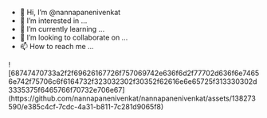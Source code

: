 - 👋 Hi, I’m @nannapanenivenkat
- 👀 I’m interested in ...
- 🌱 I’m currently learning ...
- 💞️ I’m looking to collaborate on ...
- 📫 How to reach me ...

<!---
nannapanenivenkat/nannapanenivenkat is a ✨ special ✨ repository because its `README.md` (this file) appears on your GitHub profile.
You can click the Preview link to take a look at your changes.
--->![68747470733a2f2f69626167726f757069742e636f6d2f77702d636f6e74656e742f75706c6f6164732f323032302f30352f62616e6e65725f313330302d3335375f6465766f70732e706e67](https://github.com/nannapanenivenkat/nannapanenivenkat/assets/138273590/e385c4cf-7cdc-4a31-b811-7c281d9065f8)

